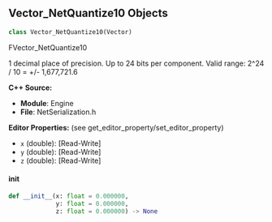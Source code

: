 ## Vector_NetQuantize10 Objects

```python
class Vector_NetQuantize10(Vector)
```

FVector_NetQuantize10

1 decimal place of precision.
Up to 24 bits per component.
Valid range: 2^24 / 10 = +/- 1,677,721.6

**C++ Source:**

- **Module**: Engine
- **File**: NetSerialization.h

**Editor Properties:** (see get_editor_property/set_editor_property)

- ``x`` (double):  [Read-Write]
- ``y`` (double):  [Read-Write]
- ``z`` (double):  [Read-Write]

<a id="unreal.Vector_NetQuantize10.__init__"></a>

#### __init__

```python
def __init__(x: float = 0.000000,
             y: float = 0.000000,
             z: float = 0.000000) -> None
```

<a id="unreal.ParticleSysParam"></a>